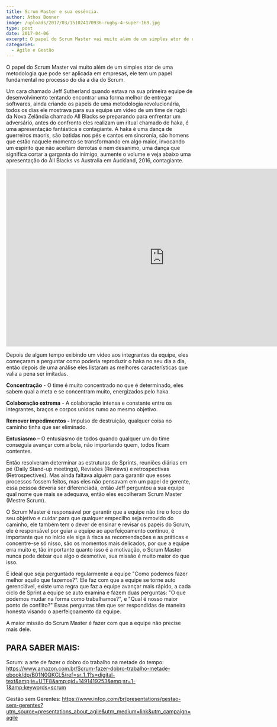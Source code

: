 ```yaml
---
title: Scrum Master e sua essência.
author: Athos Bonner
image: /uploads/2017/03/151024170936-rugby-4-super-169.jpg
type: post
date: 2017-04-06
excerpt: O papel do Scrum Master vai muito além de um simples ator de uma metodologia
categories:
  - Agile e Gestão
---
```


O papel do Scrum Master vai muito além de um simples ator de uma metodologia que pode ser aplicada em empresas, ele tem um papel fundamental no processo do dia a dia do Scrum.

Um cara chamado Jeff Sutherland quando estava na sua primeira equipe de desenvolvimento tentando encontrar uma forma melhor de entregar softwares, ainda criando os papeis de uma metodologia revolucionária, todos os dias ele mostrava para sua equipe um vídeo de um time de rúgbi da Nova Zelândia chamado All Blacks se preparando para enfrentar um adversário, antes do confronto eles realizam um ritual chamado de haka, é uma apresentação fantástica e contagiante. A haka é uma dança de guerreiros maoris, são batidas nos pés e cantos em sincronia, são homens que estão naquele momento se transformando em algo maior, invocando um espírito que não aceitam derrotas e nem desanimo, uma dança que significa cortar a garganta do inimigo, aumente o volume e veja abaixo uma apresentação do All Blacks vs Australia em Auckland, 2016, contagiante.

<iframe width="853" height="480" src="https://www.youtube.com/embed/0SUL0piCU5A" frameborder="0" allowfullscreen></iframe>

Depois de algum tempo exibindo um vídeo aos integrantes da equipe, eles começaram a perguntar como poderia reproduzir o haka no seu dia a dia, então depois de uma análise eles listaram as melhores características que valia a pena ser imitadas.

<b>Concentração</b> - O time é muito concentrado no que é determinado, eles sabem qual a meta e se concentram muito, energizados pelo haka.

<b>Colaboração extrema</b> - A colaboração intensa e constante entre os integrantes, braços e corpos unidos rumo ao mesmo objetivo.

<b>Remover impedimentos</b><b> - </b>Impulso de destruição, qualquer coisa no caminho tinha que ser eliminado.

<b>Entusiasmo</b> – O entusiasmo de todos quando qualquer um do time conseguia avançar com a bola, não importando quem, todos ficam contentes.

Então resolveram determinar as estruturas de Sprints, reuniões diárias em pé (Daily Stand-up meetings), Revisões (Reviews) e retrospectivas (Retrospectives). Mas ainda faltava alguém para garantir que esses processos fossem feitos, mas eles não pensavam em um papel de gerente, essa pessoa deveria ser diferenciada, então Jeff perguntou a sua equipe qual nome que mais se adequava, então eles escolheram Scrum Master (Mestre Scrum).

O Scrum Master é responsável por garantir que a equipe não tire o foco do seu objetivo e cuidar para que qualquer empecilho seja removido do caminho, ele também tem o dever de ensinar e revisar os papeis do Scrum, ele é responsável por guiar a equipe ao aperfeiçoamento continuo, é importante que no início ele siga à risca as recomendações e as práticas e concentre-se só nisso, são os momentos mais delicados, por que a equipe erra muito e, tão importante quanto isso é a motivação, o Scrum Master nunca pode deixar que algo o desmotive, sua missão é muito maior do que isso.

É ideal que seja perguntado regularmente a equipe "Como podemos fazer melhor aquilo que fazemos?". Ele faz com que a equipe se torne auto gerenciável, existe uma regra que faz a equipe avançar mais rápido, a cada ciclo de Sprint a equipe se auto examina e fazem duas perguntas: "O que podemos mudar na forma como trabalhamos?", e "Qual é nosso maior ponto de conflito?" Essas perguntas têm que ser respondidas de maneira honesta visando o aperfeiçoamento da equipe.

A maior missão do Scrum Master é fazer com que a equipe não precise mais dele.

## PARA SABER MAIS:

Scrum: a arte de fazer o dobro do trabalho na metade do tempo:
<a href="https://www.amazon.com.br/Scrum-fazer-dobro-trabalho-metade-ebook/dp/B01N0QKCL5/ref=sr_1_1?s=digital-text&amp;ie=UTF8&amp;qid=1491419253&amp;sr=1-1&amp;keywords=scrum">https://www.amazon.com.br/Scrum-fazer-dobro-trabalho-metade-ebook/dp/B01N0QKCL5/ref=sr_1_1?s=digital-text&amp;ie=UTF8&amp;qid=1491419253&amp;sr=1-1&amp;keywords=scrum</a>
<div>Gestão sem Gerentes:
<a href="https://www.infoq.com/br/presentations/gestao-sem-gerentes?utm_source=presentations_about_agile&amp;utm_medium=link&amp;utm_campaign=agile">https://www.infoq.com/br/presentations/gestao-sem-gerentes?utm_source=presentations_about_agile&amp;utm_medium=link&amp;utm_campaign=agile</a></div>
